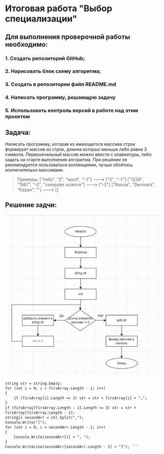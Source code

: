 # Итоговая работа "Выбор специализации" #

## Для выполнения проверочной работы необходимо:
### 1. Создать репозиторий GitHub;
### 2. Нарисовать блок схему алгоритма;
### 3. Создать в репозитории файл README.md
### 4. Написать программу, решающую задачу
### 5. Использовать контроль версий в работе над этим проектом

## Задача:
Написать программу, которая из имеющегося массива строк формирует массив из строк, длинна которых меньше либо равна 3 символа. Первоначальный массив можно ввести с клавиатуры, либо задать на старте выполнения алгоритма. При решении не рекомендуется пользоваться коллекциями, лучше обойтись исключительно массивами.

>Примеры:
["hello", "2", "word", ":-)"] ---> ["2", ":-)"]
["1234", "1567", "-2", "computer science"] ---> ["-2"]
["Russia", "Denmark", "Kazan", ""] ---> []

## Решение задчи: 

![Блок схема](https://github.com/ProfessorSelina/COS/blob/main/%D0%91%D0%BB%D0%BE%D0%BA%20%D1%81%D1%85%D0%B5%D0%BC%D0%B0.png)

``` string[] firsArray = { "hello", "2", "word", ":-)", "123", "156", "computer scence", "Russia", "Denmark", "Kaz" };
string str = string.Empty;
for (int i = 0; i < firsArray.Length - 1; i++)
{
    if (firsArray[i].Length <= 3) str = str + firsArray[i] + ",";
}
if (firsArray[firsArray.Length - 1].Length <= 3) str = str + firsArray[firsArray.Length - 1];
string[] secondArr = str.Split(",");
Console.Write("[");
for (int i = 0; i < secondArr.Length - 1; i++)
{
    Console.Write(secondArr[i] + ", ");
}
Console.WriteLine(secondArr[secondArr.Length - 1] + "]"); ```